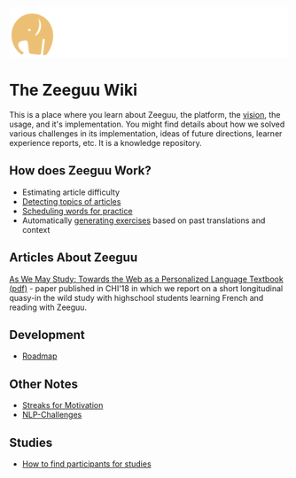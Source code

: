 
![](uploads/orange-elephant-left.png)

# The Zeeguu Wiki


This is a place where you learn about Zeeguu, the platform, the [vision](vision.md), the usage, and it's implementation. You might find details about how we solved various challenges in its implementation, ideas of future directions, learner experience reports, etc. It is a knowledge repository. 
## How does Zeeguu Work?

- Estimating article difficulty
- [Detecting topics of articles](./topic-detection)
- [Scheduling words for practice](./word-scheduling.md)
- Automatically [generating exercises](./generating-exercises) based on past translations and context

## Articles About Zeeguu

[As We May Study: Towards the Web as a Personalized Language Textbook (pdf)](uploads/!AsWeMayStudy--Preprint.pdf) - paper published in CHI'18 in which we report on a short longitudinal quasy-in the wild study with highschool students learning French and reading with Zeeguu.

## Development

- [Roadmap](roadmap.md)


## Other Notes

- [Streaks for Motivation](streaks-for-motivation.md)
- [NLP-Challenges](NLP-Challenges.md)

## Studies

- [How to find participants for studies](./finding-participants.md) 




